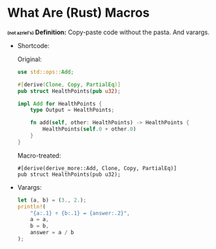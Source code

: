 # What Are (Rust) Macros

**<span style="font-size: 0.7em;">(not azriel's)</span> Definition:** Copy-paste code without the pasta. And varargs.

* Shortcode:

    Original:

    ```rust
    use std::ops::Add;

    #[derive(Clone, Copy, PartialEq)]
    pub struct HealthPoints(pub u32);

    impl Add for HealthPoints {
        type Output = HealthPoints;

        fn add(self, other: HealthPoints) -> HealthPoints {
            HealthPoints(self.0 + other.0)
        }
    }
    ```

    Macro-treated:

    ```rust,ignore
    #[derive(derive_more::Add, Clone, Copy, PartialEq)]
    pub struct HealthPoints(pub u32);
    ```

* Varargs:

    ```rust
    let (a, b) = (3., 2.);
    println!(
        "{a:.1} ÷ {b:.1} = {answer:.2}",
        a = a,
        b = b,
        answer = a / b
    );
    ```
